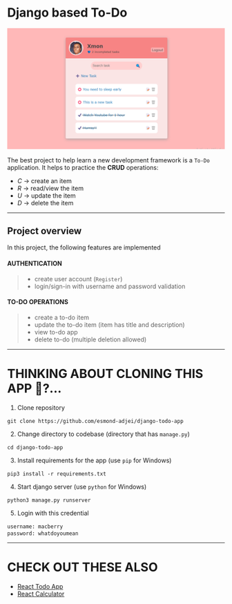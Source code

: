 # Django based To-Do

![django todo app](django-todo-app.png)

The best project to help learn a new development framework is a `To-Do` application.
It helps to practice the **CRUD** operations:

- _C_ -> create an item
- _R_ -> read/view the item
- _U_ -> update the item
- _D_ -> delete the item

---

## Project overview

In this project, the following features are implemented

#### AUTHENTICATION

> - create user account (`Register`)
> - login/sign-in with username and password validation

#### TO-DO OPERATIONS

> - create a to-do item
> - update the to-do item (item has title and description)
> - view to-do app
> - delete to-do (multiple deletion allowed)

---

# THINKING ABOUT CLONING THIS APP 🤔?...

1. Clone repository

```
git clone https://github.com/esmond-adjei/django-todo-app
```

2. Change directory to codebase (directory that has `manage.py`)

```
cd django-todo-app
```

3. Install requirements for the app (use `pip` for Windows)

```
pip3 install -r requirements.txt
```

4. Start django server (use `python` for Windows)

```
python3 manage.py runserver
```

5. Login with this credential

```
username: macberry
password: whatdoyoumean
```

---

# CHECK OUT THESE ALSO

- [React Todo App](https://github.com/esmond-adjei/react-todo)
- [React Calculator](https://react-calculator-ruby-iota.vercel.app/)
